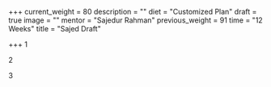 +++
current_weight = 80
description = ""
diet = "Customized Plan"
draft = true
image = ""
mentor = "Sajedur Rahman"
previous_weight = 91
time = "12 Weeks"
title = "Sajed Draft"

+++
1

2

3